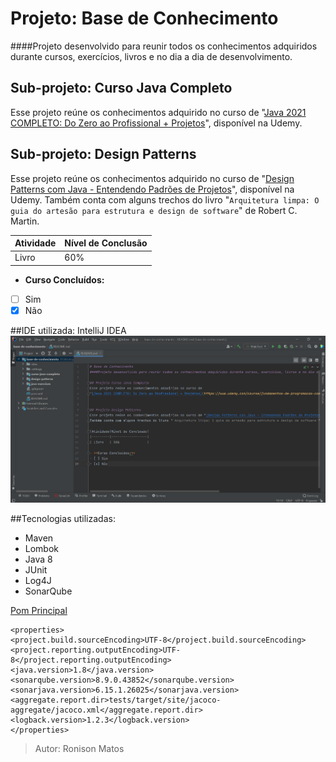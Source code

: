 # Projeto: Base de Conhecimento
####Projeto desenvolvido para reunir todos os conhecimentos adquiridos durante cursos, exercícios, livros e no dia a dia de desenvolvimento.

## Sub-projeto: Curso Java Completo
Esse projeto reúne os conhecimentos adquirido no curso de
"[Java 2021 COMPLETO: Do Zero ao Profissional + Projetos](https://www.udemy.com/course/fundamentos-de-programacao-com-java/)", disponível na Udemy.


## Sub-projeto: Design Patterns
Esse projeto reúne os conhecimentos adquirido no curso de "[Design Patterns com Java - Entendendo Padrões de Projetos](https://www.udemy.com/course/curso-design-patterns-java/)", disponível na Udemy.
Também conta com alguns trechos do livro "`Arquitetura limpa: O guia do artesão para estrutura e design de software`" de Robert C. Martin.

|Atividade|Nível de Conclusão|
|---------|------------------|
| Livro   | 60%              |

- **Curso Concluídos:**
- [ ] Sim
- [x] Não

##IDE utilizada: IntelliJ IDEA
![](src/main/resources/IDE-IntelliJ.png)

##Tecnologias utilizadas:
 - Maven
 - Lombok
 - Java 8
 - JUnit
 - Log4J
 - SonarQube

[Pom Principal](pom.xml)

```
<properties>
<project.build.sourceEncoding>UTF-8</project.build.sourceEncoding>
<project.reporting.outputEncoding>UTF-8</project.reporting.outputEncoding>
<java.version>1.8</java.version>
<sonarqube.version>8.9.0.43852</sonarqube.version>
<sonarjava.version>6.15.1.26025</sonarjava.version>
<aggregate.report.dir>tests/target/site/jacoco-aggregate/jacoco.xml</aggregate.report.dir>
<logback.version>1.2.3</logback.version>
</properties>
```

> Autor: Ronison Matos